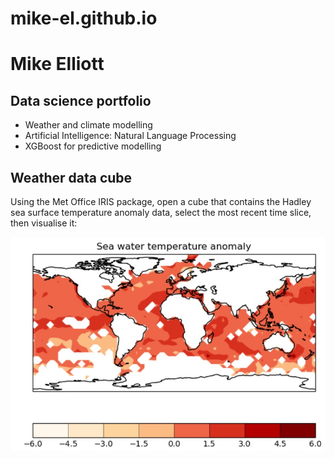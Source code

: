 # mike-el.github.io

# Mike Elliott
## Data science portfolio

 - Weather and climate modelling
 - Artificial Intelligence: Natural Language Processing
 - XGBoost for predictive modelling

## Weather data cube
Using the Met Office IRIS package, open a cube that contains the Hadley sea surface temperature anomaly data, select the most recent time slice, then visualise it:

![](https://github.com/mike-el/mike-el.github.io/blob/main/images/hadley_last_slice.jpg)

